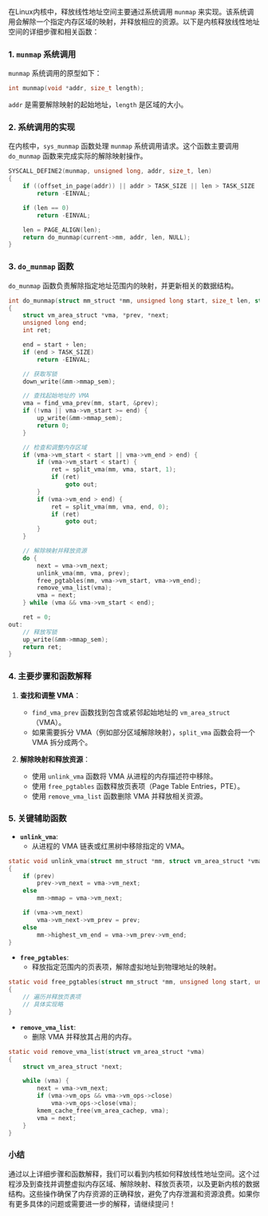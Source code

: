 在Linux内核中，释放线性地址空间主要通过系统调用 `munmap` 来实现。该系统调用会解除一个指定内存区域的映射，并释放相应的资源。以下是内核释放线性地址空间的详细步骤和相关函数：

### 1. `munmap` 系统调用

`munmap` 系统调用的原型如下：

```c
int munmap(void *addr, size_t length);
```

`addr` 是需要解除映射的起始地址，`length` 是区域的大小。

### 2. 系统调用的实现

在内核中，`sys_munmap` 函数处理 `munmap` 系统调用请求。这个函数主要调用 `do_munmap` 函数来完成实际的解除映射操作。

```c
SYSCALL_DEFINE2(munmap, unsigned long, addr, size_t, len)
{
    if ((offset_in_page(addr)) || addr > TASK_SIZE || len > TASK_SIZE || addr + len > TASK_SIZE)
        return -EINVAL;

    if (len == 0)
        return -EINVAL;

    len = PAGE_ALIGN(len);
    return do_munmap(current->mm, addr, len, NULL);
}
```

### 3. `do_munmap` 函数

`do_munmap` 函数负责解除指定地址范围内的映射，并更新相关的数据结构。

```c
int do_munmap(struct mm_struct *mm, unsigned long start, size_t len, struct list_head *uf)
{
    struct vm_area_struct *vma, *prev, *next;
    unsigned long end;
    int ret;

    end = start + len;
    if (end > TASK_SIZE)
        return -EINVAL;

    // 获取写锁
    down_write(&mm->mmap_sem);

    // 查找起始地址的 VMA
    vma = find_vma_prev(mm, start, &prev);
    if (!vma || vma->vm_start >= end) {
        up_write(&mm->mmap_sem);
        return 0;
    }

    // 检查和调整内存区域
    if (vma->vm_start < start || vma->vm_end > end) {
        if (vma->vm_start < start) {
            ret = split_vma(mm, vma, start, 1);
            if (ret)
                goto out;
        }
        if (vma->vm_end > end) {
            ret = split_vma(mm, vma, end, 0);
            if (ret)
                goto out;
        }
    }

    // 解除映射并释放资源
    do {
        next = vma->vm_next;
        unlink_vma(mm, vma, prev);
        free_pgtables(mm, vma->vm_start, vma->vm_end);
        remove_vma_list(vma);
        vma = next;
    } while (vma && vma->vm_start < end);

    ret = 0;
out:
    // 释放写锁
    up_write(&mm->mmap_sem);
    return ret;
}
```

### 4. 主要步骤和函数解释

1. **查找和调整 VMA**：
    - `find_vma_prev` 函数找到包含或紧邻起始地址的 `vm_area_struct`（VMA）。
    - 如果需要拆分 VMA（例如部分区域解除映射），`split_vma` 函数会将一个 VMA 拆分成两个。

2. **解除映射和释放资源**：
    - 使用 `unlink_vma` 函数将 VMA 从进程的内存描述符中移除。
    - 使用 `free_pgtables` 函数释放页表项（Page Table Entries，PTE）。
    - 使用 `remove_vma_list` 函数删除 VMA 并释放相关资源。

### 5. 关键辅助函数

- **`unlink_vma`**:
    - 从进程的 VMA 链表或红黑树中移除指定的 VMA。

```c
static void unlink_vma(struct mm_struct *mm, struct vm_area_struct *vma, struct vm_area_struct *prev)
{
    if (prev)
        prev->vm_next = vma->vm_next;
    else
        mm->mmap = vma->vm_next;

    if (vma->vm_next)
        vma->vm_next->vm_prev = prev;
    else
        mm->highest_vm_end = vma->vm_prev->vm_end;
}
```

- **`free_pgtables`**:
    - 释放指定范围内的页表项，解除虚拟地址到物理地址的映射。

```c
static void free_pgtables(struct mm_struct *mm, unsigned long start, unsigned long end)
{
    // 遍历并释放页表项
    // 具体实现略
}
```

- **`remove_vma_list`**:
    - 删除 VMA 并释放其占用的内存。

```c
static void remove_vma_list(struct vm_area_struct *vma)
{
    struct vm_area_struct *next;

    while (vma) {
        next = vma->vm_next;
        if (vma->vm_ops && vma->vm_ops->close)
            vma->vm_ops->close(vma);
        kmem_cache_free(vm_area_cachep, vma);
        vma = next;
    }
}
```

### 小结

通过以上详细步骤和函数解释，我们可以看到内核如何释放线性地址空间。这个过程涉及到查找并调整虚拟内存区域、解除映射、释放页表项，以及更新内核的数据结构。这些操作确保了内存资源的正确释放，避免了内存泄漏和资源浪费。如果你有更多具体的问题或需要进一步的解释，请继续提问！